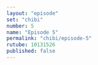 ```yaml
---
layout: "episode"
set: "chibi"
number: 5
name: "Episode 5"
permalink: "chibi/episode-5"
rutube: 10131526
published: false
---
```

